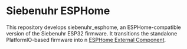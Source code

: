 # Siebenuhr ESPHome
This repository develops siebenuhr_esphome, an ESPHome-compatible version of the Siebenuhr ESP32 firmware. It transitions the standalone PlatformIO-based firmware into n [ESPHome External Component](https://esphome.io/components/external_components.html).
